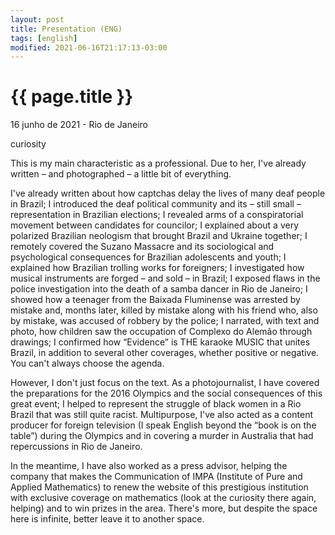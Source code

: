 ```yaml
---
layout: post
title: Presentation (ENG)
tags: [english]
modified: 2021-06-16T21:17:13-03:00
---
```


{{ page.title }}
================

<p class="meta">16 junho de 2021 - Rio de Janeiro </p>

curiosity

This is my main characteristic as a professional. Due to her, I've already written – and photographed – a little bit of everything.

I've already written about how captchas delay the lives of many deaf people in Brazil; I introduced the deaf political community and its – still small – representation in Brazilian elections; I revealed arms of a conspiratorial movement between candidates for councilor; I explained about a very polarized Brazilian neologism that brought Brazil and Ukraine together; I remotely covered the Suzano Massacre and its sociological and psychological consequences for Brazilian adolescents and youth; I explained how Brazilian trolling works for foreigners; I investigated how musical instruments are forged – and sold – in Brazil; I exposed flaws in the police investigation into the death of a samba dancer in Rio de Janeiro; I showed how a teenager from the Baixada Fluminense was arrested by mistake and, months later, killed by mistake along with his friend who, also by mistake, was accused of robbery by the police; I narrated, with text and photo, how children saw the occupation of Complexo do Alemão through drawings; I confirmed how “Evidence” is THE karaoke MUSIC that unites Brazil, in addition to several other coverages, whether positive or negative. You can't always choose the agenda.

However, I don't just focus on the text. As a photojournalist, I have covered the preparations for the 2016 Olympics and the social consequences of this great event; I helped to represent the struggle of black women in a Rio Brazil that was still quite racist. Multipurpose, I've also acted as a content producer for foreign television (I speak English beyond the “book is on the table”) during the Olympics and in covering a murder in Australia that had repercussions in Rio de Janeiro.

In the meantime, I have also worked as a press advisor, helping the company that makes the Communication of IMPA (Institute of Pure and Applied Mathematics) to renew the website of this prestigious institution with exclusive coverage on mathematics (look at the curiosity there again, helping) and to win prizes in the area. There's more, but despite the space here is infinite, better leave it to another space.

